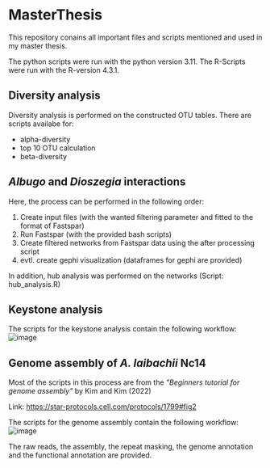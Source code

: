 # MasterThesis
This repository conains all important files and scripts mentioned and used in my master thesis.

The python scripts were run with the python version 3.11. The R-Scripts were run with the R-version 4.3.1.

## Diversity analysis
Diversity analysis is performed on the constructed OTU tables. 
There are scripts availabe for:
- alpha-diversity
- top 10 OTU calculation
- beta-diversity

## *Albugo* and *Dioszegia* interactions
Here, the process can be performed in the following order:
1. Create input files (with the wanted filtering parameter and fitted to the format of Fastspar)
2. Run Fastspar (with the provided bash scripts)
3. Create filtered networks from Fastspar data using the after processing script
4. evtl. create gephi visualization (dataframes for gephi are provided)

In addition, hub analysis was performed on the networks (Script: hub_analysis.R)

## Keystone analysis

The scripts for the keystone analysis contain the following workflow:
![image](https://github.com/user-attachments/assets/cc6c5672-0d4e-461a-b3c3-8e1a7267cba1)


## Genome assembly of *A. laibachii* Nc14
Most of the scripts in this process are from the *"Beginners tutorial for genome assembly"* by Kim and Kim (2022)

Link: https://star-protocols.cell.com/protocols/1799#fig2

The scripts for the genome assembly contain the following workflow:
![image](https://github.com/user-attachments/assets/f06df118-d818-4f56-89d9-9648bea8c92f)

The raw reads, the assembly, the repeat masking, the genome annotation and the functional annotation are provided.


